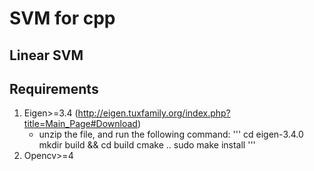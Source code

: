 

# SVM for cpp


## Linear SVM






## Requirements
1. Eigen>=3.4 (http://eigen.tuxfamily.org/index.php?title=Main_Page#Download)
    - unzip the file, and run the following command:
    '''
    cd eigen-3.4.0
    mkdir build && cd build
    cmake ..
    sudo make install
    '''
2. Opencv>=4